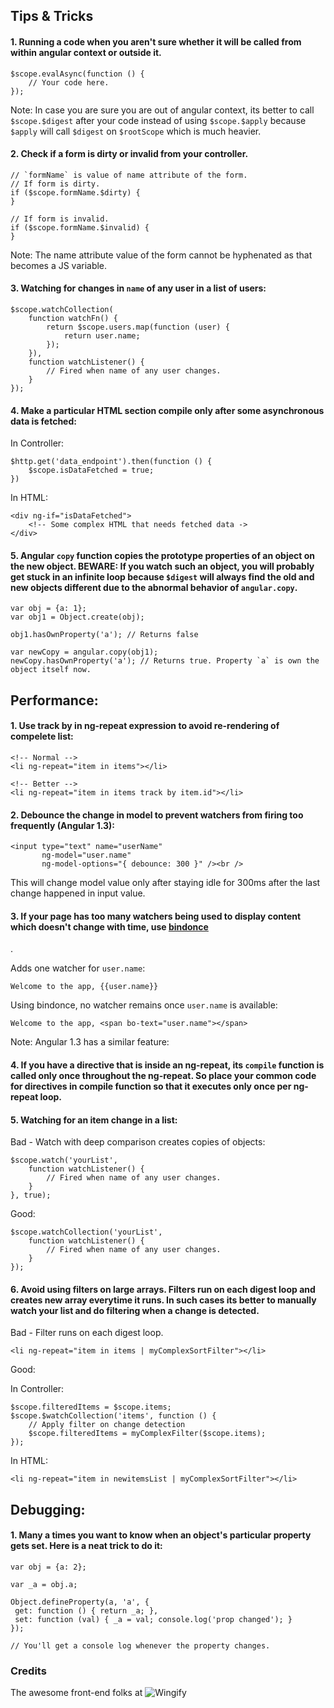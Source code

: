 ## Tips & Tricks

#### 1. Running a code when you aren't sure whether it will be called from within angular context or outside it.

```
$scope.evalAsync(function () {
    // Your code here.
});
```

Note: In case you are sure you are out of angular context, its better to call `$scope.$digest` after your code instead of using `$scope.$apply` because `$apply` will call `$digest` on `$rootScope` which is much heavier.

#### 2. Check if a form is dirty or invalid from your controller.

```
// `formName` is value of name attribute of the form.
// If form is dirty.
if ($scope.formName.$dirty) {
}

// If form is invalid.
if ($scope.formName.$invalid) {
}
```

Note: The name attribute value of the form cannot be hyphenated as that becomes a JS variable.

#### 3. Watching for changes in `name` of any user in a list of users:

```
$scope.watchCollection(
	function watchFn() {
		return $scope.users.map(function (user) {
			return user.name;
		});
	}),
	function watchListener() {
		// Fired when name of any user changes.
	}
});
```


#### 4. Make a particular HTML section compile only after some asynchronous data is fetched:

In Controller:
```
$http.get('data_endpoint').then(function () {
	$scope.isDataFetched = true;
})
```

In HTML:
```
<div ng-if="isDataFetched">
	<!-- Some complex HTML that needs fetched data ->
</div>
```


#### 5. Angular `copy` function copies the prototype properties of an object on the new object. BEWARE: If you watch such an object, you will probably get stuck in an infinite loop because `$digest` will always find the old and new objects different due to the abnormal behavior of `angular.copy`.

```
var obj = {a: 1};
var obj1 = Object.create(obj);

obj1.hasOwnProperty('a'); // Returns false

var newCopy = angular.copy(obj1);
newCopy.hasOwnProperty('a'); // Returns true. Property `a` is own the object itself now.

```


## Performance:

#### 1. Use track by in ng-repeat expression to avoid re-rendering of compelete list:

```
<!-- Normal -->
<li ng-repeat="item in items"></li>

<!-- Better -->
<li ng-repeat="item in items track by item.id"></li>

```

#### 2. Debounce the change in model to prevent watchers from firing too frequently (Angular 1.3):

```
<input type="text" name="userName"
       ng-model="user.name"
       ng-model-options="{ debounce: 300 }" /><br />
```
This will change model value only after staying idle for 300ms after the last change happened in input value.


#### 3. If your page has too many watchers being used to display content which doesn't change with time, use [bindonce](https://github.com/Pasvaz/bindonce)
.

Adds one watcher for `user.name`:

```
Welcome to the app, {{user.name}}
```

Using bindonce, no watcher remains once `user.name` is available:

```
Welcome to the app, <span bo-text="user.name"></span>
```

Note: Angular 1.3 has a similar feature:

#### 4. If you have a directive that is inside an ng-repeat, its `compile` function is called only once throughout the ng-repeat. So place your common code for directives in compile function so that it executes only once per ng-repeat loop.


#### 5. Watching for an item change in a list:

Bad - Watch with deep comparison creates copies of objects:
```
$scope.watch('yourList',
	function watchListener() {
		// Fired when name of any user changes.
	}
}, true);
```

Good:
```
$scope.watchCollection('yourList',
	function watchListener() {
		// Fired when name of any user changes.
	}
});
```

#### 6. Avoid using filters on large arrays. Filters run on each digest loop and creates new array everytime it runs. In such cases its better to manually watch your list and do filtering when a change is detected.

Bad - Filter runs on each digest loop.

```
<li ng-repeat="item in items | myComplexSortFilter"></li>
```

Good:

In Controller:
```
$scope.filteredItems = $scope.items;
$scope.$watchCollection('items', function () {
    // Apply filter on change detection
    $scope.filteredItems = myComplexFilter($scope.items);
});
```

In HTML:
```
<li ng-repeat="item in newitemsList | myComplexSortFilter"></li>
```

## Debugging:

#### 1. Many a times you want to know when an object's particular property gets set. Here is a neat trick to do it:

```
var obj = {a: 2};

var _a = obj.a;

Object.defineProperty(a, 'a', {
 get: function () { return _a; },
 set: function (val) { _a = val; console.log('prop changed'); }
});

// You'll get a console log whenever the property changes.
```

### Credits

The awesome front-end folks at ![Wingify](http://wingify.com/images/logo_wingify_big.png)
